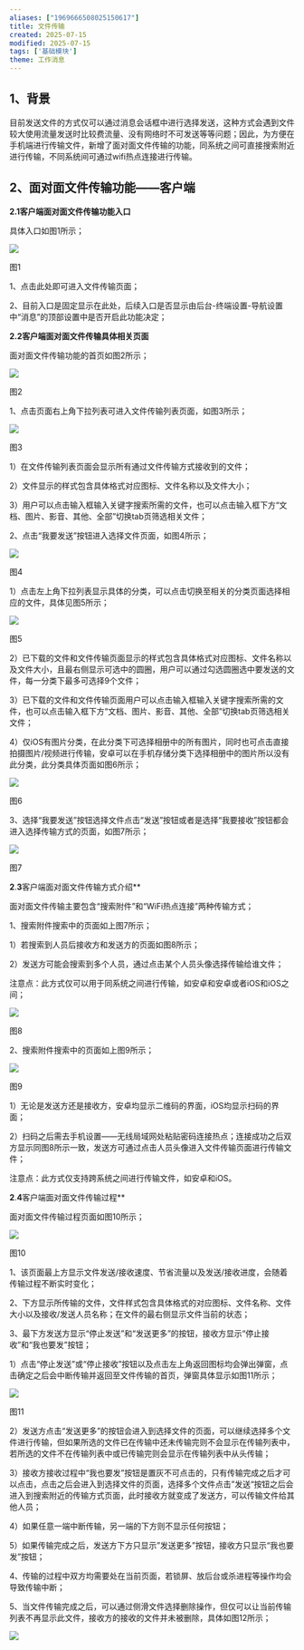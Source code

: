 ```yaml
---
aliases: ["1969666508025150617"]
title: 文件传输
created: 2025-07-15
modified: 2025-07-15
tags: ['基础模块']
theme: 工作消息
---
```


## **1、背景**

目前发送文件的方式仅可以通过消息会话框中进行选择发送，这种方式会遇到文件较大使用流量发送时比较费流量、没有网络时不可发送等等问题；因此，为方便在手机端进行传输文件，新增了面对面文件传输的功能，同系统之间可直接搜索附近进行传输，不同系统间可通过wifi热点连接进行传输。

## 2、**面对面文件传输功能——客户端**

**2.**1**客户端面对面文件传输功能入口**

具体入口如图1所示；

![](https://myhelpdoc.oss-cn-heyuan.aliyuncs.com/mdimages/09a12a352ae43925bac416d7854666fe.jpg)

图1

1、点击此处即可进入文件传输页面；

2、目前入口是固定显示在此处，后续入口是否显示由后台-终端设置-导航设置中“消息”的顶部设置中是否开启此功能决定；

**2.**2**客户端面对面文件传输具体相关页面**

面对面文件传输功能的首页如图2所示；

![](https://myhelpdoc.oss-cn-heyuan.aliyuncs.com/mdimages/fdb9a52c961bc5d3e575b074ff32dc50.jpg)

图2

1、点击页面右上角下拉列表可进入文件传输列表页面，如图3所示；

![](https://myhelpdoc.oss-cn-heyuan.aliyuncs.com/mdimages/123de56b0af09185a747677cb16b7c19.jpg)

图3

1）在文件传输列表页面会显示所有通过文件传输方式接收到的文件；

2）文件显示的样式包含具体格式对应图标、文件名称以及文件大小；

3）用户可以点击输入框输入关键字搜索所需的文件，也可以点击输入框下方“文档、图片、影音、其他、全部”切换tab页筛选相关文件；

2、点击“我要发送”按钮进入选择文件页面，如图4所示；

![](https://myhelpdoc.oss-cn-heyuan.aliyuncs.com/mdimages/3ef2d57af6581263ea0fa67c2e1fd8d2.jpg)

图4

1）点击左上角下拉列表显示具体的分类，可以点击切换至相关的分类页面选择相应的文件，具体见图5所示；

![](https://myhelpdoc.oss-cn-heyuan.aliyuncs.com/mdimages/87034ceddbcb93500489492c94913d3c.jpg)

图5

2）已下载的文件和文件传输页面显示的样式包含具体格式对应图标、文件名称以及文件大小，且最右侧显示可选中的圆圈，用户可以通过勾选圆圈选中要发送的文件，每一分类下最多可选择9个文件；

3）已下载的文件和文件传输页面用户可以点击输入框输入关键字搜索所需的文件，也可以点击输入框下方“文档、图片、影音、其他、全部”切换tab页筛选相关文件；

4）仅iOS有图片分类，在此分类下可选择相册中的所有图片，同时也可点击直接拍摄图片/视频进行传输，安卓可以在手机存储分类下选择相册中的图片所以没有此分类，此分类具体页面如图6所示；

![](https://myhelpdoc.oss-cn-heyuan.aliyuncs.com/mdimages/f5d98c0e37bf8eb8b1a63214abc69afb.jpg)

图6

3、选择“我要发送”按钮选择文件点击“发送”按钮或者是选择“我要接收”按钮都会进入选择传输方式的页面，如图7所示；

![](https://myhelpdoc.oss-cn-heyuan.aliyuncs.com/mdimages/bf95a3c5022e4ebb8cf60dc552403bab.jpg)

图7

**2**.**3**客户端面对面文件传输方式介绍**

面对面文件传输主要包含“搜索附件”和“WiFi热点连接”两种传输方式；

1、搜索附件搜索中的页面如上图7所示；

1）若搜索到人员后接收方和发送方的页面如图8所示；

2）发送方可能会搜索到多个人员，通过点击某个人员头像选择传输给谁文件；

注意点：此方式仅可以用于同系统之间进行传输，如安卓和安卓或者iOS和iOS之间；

![](https://myhelpdoc.oss-cn-heyuan.aliyuncs.com/mdimages/1567c33f27c956a4c8adc0ef4894422e.jpg)

图8

2、搜索附件搜索中的页面如上图9所示；

![](https://myhelpdoc.oss-cn-heyuan.aliyuncs.com/mdimages/2ca8ba5aaee7b38a75fc0248ad0602b6.jpg)

图9

1）无论是发送方还是接收方，安卓均显示二维码的界面，iOS均显示扫码的界面；

2）扫码之后需去手机设置——无线局域网处粘贴密码连接热点；连接成功之后双方显示同图8所示一致，发送方可通过点击人员头像进入文件传输页面进行传输文件；

注意点：此方式仅支持跨系统之间进行传输文件，如安卓和iOS。

**2**.**4**客户端面对面文件传输过程**

面对面文件传输过程页面如图10所示；

![](https://myhelpdoc.oss-cn-heyuan.aliyuncs.com/mdimages/202283b1844f7f9e2cda1226f9f0380f.jpg)

图10

1、该页面最上方显示文件发送/接收速度、节省流量以及发送/接收进度，会随着传输过程不断实时变化；

2、下方显示所传输的文件，文件样式包含具体格式的对应图标、文件名称、文件大小以及接收/发送人员名称；在文件的最右侧显示文件当前的状态；

3、最下方发送方显示“停止发送”和“发送更多”的按钮，接收方显示“停止接收”和“我也要发”按钮；

1）点击“停止发送”或“停止接收”按钮以及点击左上角返回图标均会弹出弹窗，点击确定之后会中断传输并返回至文件传输的首页，弹窗具体显示如图11所示；

![](https://myhelpdoc.oss-cn-heyuan.aliyuncs.com/mdimages/faacaeeec382d73cd58283f1a3c46857.jpg)

图11

2）发送方点击“发送更多”的按钮会进入到选择文件的页面，可以继续选择多个文件进行传输，但如果所选的文件已在传输中还未传输完则不会显示在传输列表中，若所选的文件不在传输列表中或已传输完则会显示在传输列表中从头传输；

3）接收方接收过程中“我也要发”按钮是置灰不可点击的，只有传输完成之后才可以点击，点击之后会进入到选择文件的页面，选择多个文件点击”发送“按钮之后会进入到搜索附近的传输方式页面，此时接收方就变成了发送方，可以传输文件给其他人员；

4）如果任意一端中断传输，另一端的下方则不显示任何按钮；

5）如果传输完成之后，发送方下方只显示”发送更多”按钮，接收方只显示“我也要发”按钮；

4、传输的过程中双方均需要处在当前页面，若锁屏、放后台或杀进程等操作均会导致传输中断；

5、当文件传输完成之后，可以通过侧滑文件选择删除操作，但仅可以让当前传输列表不再显示此文件，接收方的接收的文件并未被删除，具体如图12所示；

![](https://myhelpdoc.oss-cn-heyuan.aliyuncs.com/mdimages/1e080b0acea2b301ede241d7eebeb64f.jpg)

